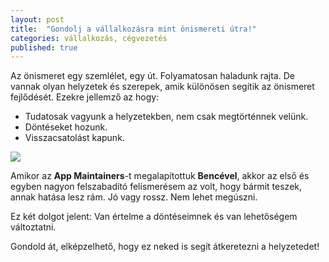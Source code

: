 ```yaml
---
layout: post
title:  "Gondolj a vállalkozásra mint önismereti útra!"
categories: vállalkozás, cégvezetés
published: true
---
```


Az önismeret egy szemlélet, egy út. Folyamatosan haladunk rajta. De vannak olyan helyzetek és szerepek, amik különösen segítik az önismeret fejlődését. Ezekre jellemző az hogy:

- Tudatosak vagyunk a helyzetekben, nem csak megtörténnek velünk.
- Döntéseket hozunk.
- Visszacsatolást kapunk.

<img src="/assets/vallalkozas-mint-onismereti-ut-crossroads.jpg" class="object-cover object-center rounded-lg w-2/3 mx-auto border border-black" />

Amikor az __App Maintainers__-t megalapítottuk __Bencével__, akkor az első és egyben nagyon felszabadító felismerésem az volt, hogy bármit teszek, annak hatása lesz rám. Jó vagy rossz. Nem lehet megúszni.

Ez két dolgot jelent: Van értelme a döntéseimnek és van lehetőségem változtatni.

Gondold át, elképzelhető, hogy ez neked is segít átkeretezni a helyzetedet!